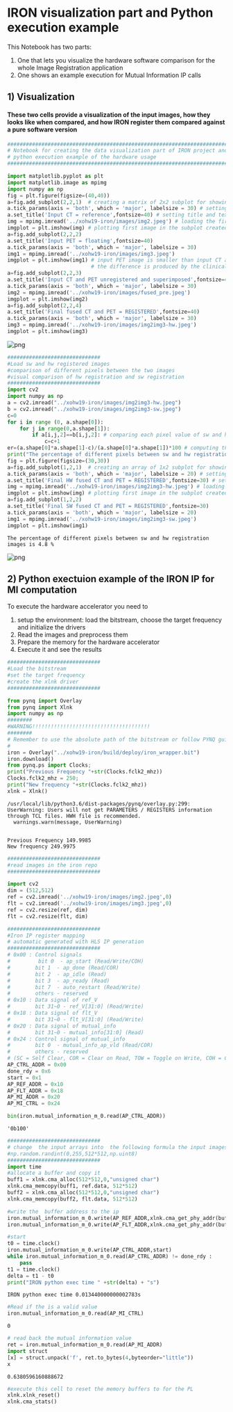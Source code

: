 
# IRON visualization part and Python execution example
This Notebook has two parts:
1. One that lets you visualize the hardware software comparison for the whole Image Registration application 
2. One shows an example execution for Mutual Information IP calls


## 1) Visualization
#### These two cells provide a visualization of the input images, how they looks like when compared, and how IRON register them compared against a pure software version


```python
##########################################################################
# Notebook for creating the data visualization part of IRON project and
# python execution example of the hardware usage
##########################################################################

import matplotlib.pyplot as plt
import matplotlib.image as mpimg
import numpy as np
fig = plt.figure(figsize=(40,40))
a=fig.add_subplot(2,2,1)  # creating a matrix of 2x2 subplot for showing images
a.tick_params(axis = 'both', which = 'major', labelsize = 30) # setting dimension of axes values
a.set_title('Input CT = reference',fontsize=40) # setting title and text dimension to first subplot
img = mpimg.imread('../xohw19-iron/images/img2.jpeg') # loading the first image to be displayed
imgplot = plt.imshow(img) # plotting first image in the subplot created
a=fig.add_subplot(2,2,2)
a.set_title('Input PET = floating',fontsize=40)
a.tick_params(axis = 'both', which = 'major', labelsize = 30)
img1 = mpimg.imread('../xohw19-iron/images/img3.jpeg')
imgplot = plt.imshow(img1) # input PET image is smaller than input CT as shown below it is 256x256 instead of 512x512
                           # the difference is produced by the clinical acquisition procedure
a=fig.add_subplot(2,2,3)
a.set_title('Input CT and PET unregistered and superimposed',fontsize=40)
a.tick_params(axis = 'both', which = 'major', labelsize = 30)
img2 = mpimg.imread('../xohw19-iron/images/fused_pre.jpeg')
imgplot = plt.imshow(img2)
a=fig.add_subplot(2,2,4)
a.set_title('Final fused CT and PET = REGISTERED',fontsize=40)
a.tick_params(axis = 'both', which = 'major', labelsize = 30)
img3 = mpimg.imread('../xohw19-iron/images/img2img3-hw.jpeg')
imgplot = plt.imshow(img3)
```


![png](output_2_0.png)



```python
##############################
#Load sw and hw registered images
#comparison of different pixels between the two images
#visual comparison of hw registration and sw registration
##############################
import cv2
import numpy as np
a = cv2.imread("../xohw19-iron/images/img2img3-hw.jpeg")
b = cv2.imread("../xohw19-iron/images/img2img3-sw.jpeg")
c=0
for i in range (0, a.shape[0]):
    for j in range(0,a.shape[1]):
        if a[i,j,2]==b[i,j,2]: # comparing each pixel value of sw and hw registered images
            c=c+1
er=(a.shape[0]*a.shape[1]-c)/(a.shape[0]*a.shape[1])*100 # computing the percentage of pixels that differs between sw and ha registration
print("The percentage of different pixels between sw and hw registration images is",round(er,1),"%")
fig = plt.figure(figsize=(30,30))
a=fig.add_subplot(1,2,1)  # creating an array of 1x2 subplot for showing images
a.tick_params(axis = 'both', which = 'major', labelsize = 20) # setting dimension of axes values
a.set_title('Final HW fused CT and PET = REGISTERED',fontsize=30) # setting title and text dimension to first subplot
img = mpimg.imread('../xohw19-iron/images/img2img3-hw.jpeg') # loading the first image to be displayed
imgplot = plt.imshow(img) # plotting first image in the subplot created
a=fig.add_subplot(1,2,2)
a.set_title('Final SW fused CT and PET = REGISTERED',fontsize=30)
a.tick_params(axis = 'both', which = 'major', labelsize = 20)
img1 = mpimg.imread('../xohw19-iron/images/img2img3-sw.jpeg')
imgplot = plt.imshow(img1) 
```

    The percentage of different pixels between sw and hw registration images is 4.8 %



![png](output_3_1.png)


## 2) Python exectuion example of the IRON IP for MI computation
To execute the hardware accelerator you need to
1. setup the environment: load the bitstream, choose the target frequency and initialize the drivers
2. Read the images and preprocess them
3. Prepare the memory for the hardware accelerator
4. Execute it and see the results


```python
##############################
#Load the bitstream
#set the target frequency
#create the xlnk driver
##############################

from pynq import Overlay
from pynq import Xlnk
import numpy as np
########
#WARNING!!!!!!!!!!!!!!!!!!!!!!!!!!!!!!!!!!!!!!
########
# Remember to use the absolute path of the bitstream or follow PYNQ guide to load in default overlay
# 
iron = Overlay("../xohw19-iron/build/deploy/iron_wrapper.bit")
iron.download()
from pynq.ps import Clocks;
print("Previous Frequency "+str(Clocks.fclk2_mhz))
Clocks.fclk2_mhz = 250; 
print("New frequency "+str(Clocks.fclk2_mhz))
xlnk = Xlnk()
```



    /usr/local/lib/python3.6/dist-packages/pynq/overlay.py:299: UserWarning: Users will not get PARAMETERS / REGISTERS information through TCL files. HWH file is recommended.
      warnings.warn(message, UserWarning)


    Previous Frequency 149.9985
    New frequency 249.9975



```python
##############################
#read images in the iron repo
##############################

import cv2
dim = (512,512)
ref = cv2.imread('../xohw19-iron/images/img2.jpeg',0)
flt = cv2.imread('../xohw19-iron/images/img3.jpeg',0)
ref = cv2.resize(ref, dim)
flt = cv2.resize(flt, dim)
```


```python
##############################
#Iron IP register mapping
# automatic generated with HLS IP generation
##############################
# 0x00 : Control signals
#         bit 0  - ap_start (Read/Write/COH)
#        bit 1  - ap_done (Read/COR)
#        bit 2  - ap_idle (Read)
#        bit 3  - ap_ready (Read)
#        bit 7  - auto_restart (Read/Write)
#        others - reserved
# 0x10 : Data signal of ref_V
#        bit 31~0 - ref_V[31:0] (Read/Write)
# 0x18 : Data signal of flt_V
#        bit 31~0 - flt_V[31:0] (Read/Write)
# 0x20 : Data signal of mutual_info
#        bit 31~0 - mutual_info[31:0] (Read)
# 0x24 : Control signal of mutual_info
#        bit 0  - mutual_info_ap_vld (Read/COR)
#        others - reserved
# (SC = Self Clear, COR = Clear on Read, TOW = Toggle on Write, COH = Clear on Handshake)
AP_CTRL_ADDR = 0x00
done_rdy = 0x6
start = 0x1
AP_REF_ADDR = 0x10
AP_FLT_ADDR = 0x18
AP_MI_ADDR = 0x20
AP_MI_CTRL = 0x24

bin(iron.mutual_information_m_0.read(AP_CTRL_ADDR))

```




    '0b100'




```python
##############################
# change  the input arrays into  the following formula the input images to test random data
#np.random.randint(0,255,512*512,np.uint8)
##############################
import time
#allocate a buffer and copy it
buff1 = xlnk.cma_alloc(512*512,0,"unsigned char")
xlnk.cma_memcopy(buff1, ref.data, 512*512)
buff2 = xlnk.cma_alloc(512*512,0,"unsigned char")
xlnk.cma_memcopy(buff2, flt.data, 512*512)

#write the  buffer address to the ip
iron.mutual_information_m_0.write(AP_REF_ADDR,xlnk.cma_get_phy_addr(buff1))
iron.mutual_information_m_0.write(AP_FLT_ADDR,xlnk.cma_get_phy_addr(buff2))

#start
t0 = time.clock()
iron.mutual_information_m_0.write(AP_CTRL_ADDR,start)
while iron.mutual_information_m_0.read(AP_CTRL_ADDR) != done_rdy :
    pass
t1 = time.clock()
delta = t1 - t0
print("IRON python exec time " +str(delta) + "s")
```

    IRON python exec time 0.013440000000002783s



```python
#Read if the is a valid value
iron.mutual_information_m_0.read(AP_MI_CTRL)
```




    0




```python
# read back the mutual information value
ret = iron.mutual_information_m_0.read(AP_MI_ADDR)
import struct
[x] = struct.unpack('f', ret.to_bytes(4,byteorder="little"))
x
```




    0.6380596160888672




```python
#execute this cell to reset the memory buffers to for the PL
xlnk.xlnk_reset()
xlnk.cma_stats()
```
